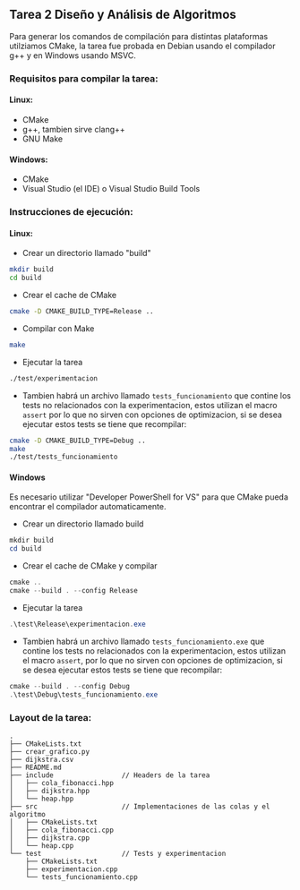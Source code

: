 
## Tarea 2 Diseño y Análisis de Algoritmos

Para generar los comandos de compilación para distintas plataformas
utilziamos CMake, la tarea fue probada en Debian usando el compilador
g++ y en Windows usando MSVC.

### Requisitos para compilar la tarea:

#### Linux:

- CMake
- g++, tambien sirve clang++
- GNU Make

#### Windows:

- CMake
- Visual Studio (el IDE) o Visual Studio Build Tools

### Instrucciones de ejecución:

#### Linux:

- Crear un directorio llamado "build"
```bash
mkdir build
cd build
```

- Crear el cache de CMake
```bash
cmake -D CMAKE_BUILD_TYPE=Release ..
```

- Compilar con Make
```bash
make
```

- Ejecutar la tarea
```bash
./test/experimentacion
```

- Tambien habrá un archivo llamado `tests_funcionamiento` que contine los tests
no relacionados con la experimentacion, estos utilizan el macro `assert` por lo que
no sirven con opciones de optimizacion, si se desea ejecutar estos tests se tiene
que recompilar:
```bash
cmake -D CMAKE_BUILD_TYPE=Debug ..
make
./test/tests_funcionamiento
```

#### Windows

Es necesario utilizar "Developer PowerShell for VS" para que CMake pueda
encontrar el compilador automaticamente.

- Crear un directorio llamado build
```powershell
mkdir build
cd build
```

- Crear el cache de CMake y compilar
```powershell
cmake ..
cmake --build . --config Release
```

- Ejecutar la tarea
```powershell
.\test\Release\experimentacion.exe
```

- Tambien habrá un archivo llamado `tests_funcionamiento.exe` que contine los tests
no relacionados con la experimentacion, estos utilizan el macro `assert`, por lo que
no sirven con opciones de optimizacion, si se desea ejecutar estos tests se tiene
que recompilar:
```powershell
cmake --build . --config Debug
.\test\Debug\tests_funcionamiento.exe
```

### Layout de la tarea:

```
.
├── CMakeLists.txt
├── crear_grafico.py
├── dijkstra.csv
├── README.md
├── include                 // Headers de la tarea
│   ├── cola_fibonacci.hpp
│   ├── dijkstra.hpp
│   └── heap.hpp
├── src                     // Implementaciones de las colas y el algoritmo
│   ├── CMakeLists.txt
│   ├── cola_fibonacci.cpp
│   ├── dijkstra.cpp
│   └── heap.cpp
└── test                    // Tests y experimentacion
    ├── CMakeLists.txt
    ├── experimentacion.cpp
    └── tests_funcionamiento.cpp
```

